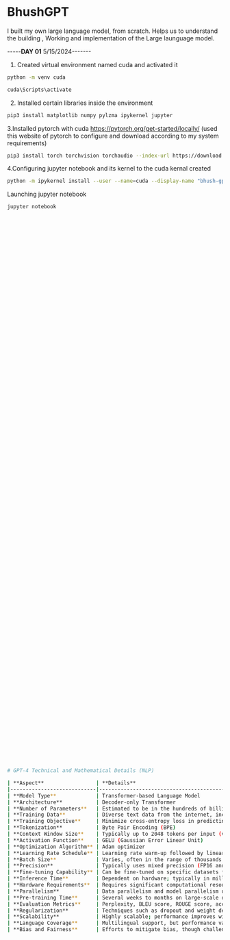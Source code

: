 # BhushGPT
I built my own large language model, from scratch. Helps us to understand the building , Working and implementation of the Large launguage model.

-----**DAY 01** 5/15/2024-------
1. Created virtual environment named cuda and activated it 
```bash
python -m venv cuda
```

```bash
cuda\Scripts\activate
```

2. Installed certain libraries inside the environment
```bash
pip3 install matplotlib numpy pylzma ipykernel jupyter
```

3.Installed pytorch with cuda 
https://pytorch.org/get-started/locally/  (used this website of pytorch to configure and download according to my system requirements)
```bash
pip3 install torch torchvision torchaudio --index-url https://download.pytorch.org/whl/cu121
```

4.Configuring jupyter notebook and its kernel to the cuda kernal created 
```bash
python -m ipykernel install --user --name=cuda --display-name "bhush-gpt" 
```
Launching jupyter notebook
```bash
jupyter notebook





























































































# GPT-4 Technical and Mathematical Details (NLP)

| **Aspect**                 | **Details**                                                                                   |
|----------------------------|-----------------------------------------------------------------------------------------------|
| **Model Type**             | Transformer-based Language Model                                                              |
| **Architecture**           | Decoder-only Transformer                                                                     |
| **Number of Parameters**   | Estimated to be in the hundreds of billions (exact number not publicly disclosed)             |
| **Training Data**          | Diverse text data from the internet, including books, articles, websites, etc.                |
| **Training Objective**     | Minimize cross-entropy loss in predicting the next token in a sequence                        |
| **Tokenization**           | Byte Pair Encoding (BPE)                                                                      |
| **Context Window Size**    | Typically up to 2048 tokens per input (varies based on implementation and use case)           |
| **Activation Function**    | GELU (Gaussian Error Linear Unit)                                                             |
| **Optimization Algorithm** | Adam optimizer                                                                                |
| **Learning Rate Schedule** | Learning rate warm-up followed by linear decay                                                |
| **Batch Size**             | Varies, often in the range of thousands of tokens per batch during training                   |
| **Precision**              | Typically uses mixed precision (FP16 and FP32) during training to balance speed and accuracy  |
| **Fine-tuning Capability** | Can be fine-tuned on specific datasets for domain-specific applications                       |
| **Inference Time**         | Dependent on hardware; typically in milliseconds to seconds per token generation              |
| **Hardware Requirements**  | Requires significant computational resources (GPUs/TPUs) for training and efficient inference |
| **Parallelism**            | Data parallelism and model parallelism used to distribute training across multiple GPUs/TPUs  |
| **Pre-training Time**      | Several weeks to months on large-scale distributed systems                                    |
| **Evaluation Metrics**     | Perplexity, BLEU score, ROUGE score, accuracy on downstream tasks (e.g., QA, summarization)   |
| **Regularization**         | Techniques such as dropout and weight decay used to prevent overfitting                       |
| **Scalability**            | Highly scalable; performance improves with larger datasets and more parameters                |
| **Language Coverage**      | Multilingual support, but performance varies across languages depending on training data      |
| **Bias and Fairness**      | Efforts to mitigate bias, though challenges remain in ensuring fairness and unbiased outputs   |
